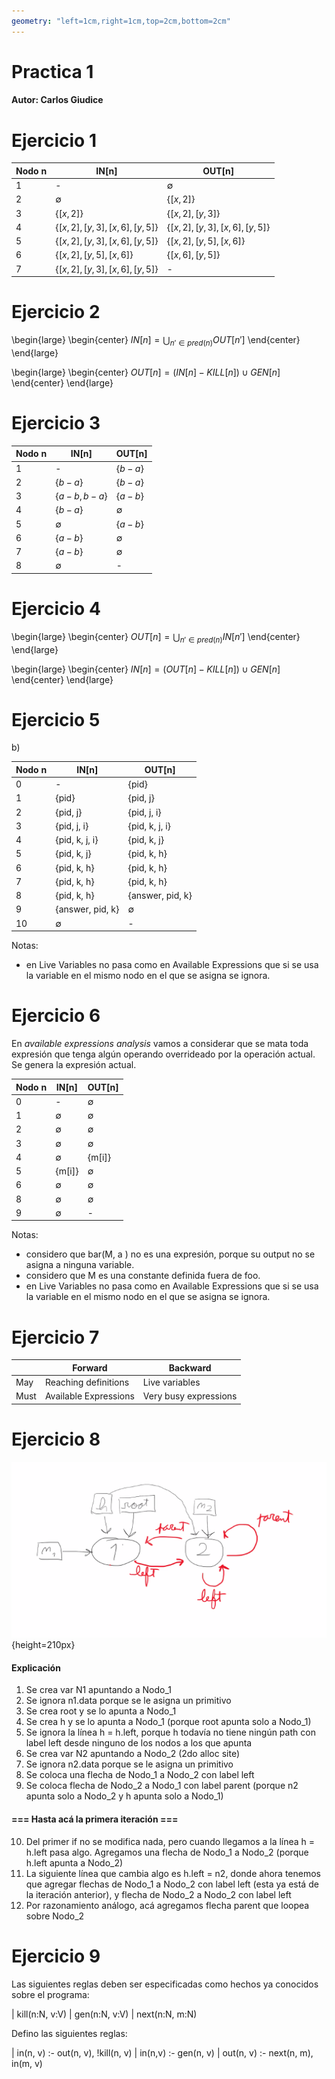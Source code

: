 ```yaml
---
geometry: "left=1cm,right=1cm,top=2cm,bottom=2cm"
---
```


# Practica 1

#### Autor: Carlos Giudice


# Ejercicio 1


| Nodo n      | IN[n]                                | OUT[n]       |
| ----------- | ------------                         | -----------  |
| 1           | -                                    | $\emptyset$ |
| 2           | $\emptyset$                          | $\{[x, 2]\}$ |
| 3           | $\{[x, 2]\}$                         | $\{[x, 2], [y, 3]\}$ |
| 4           | $\{[x, 2], [y, 3], [x, 6], [y, 5]\}$ | $\{[x, 2], [y, 3], [x, 6], [y, 5]\}$ |
| 5           | $\{[x, 2], [y, 3], [x, 6], [y, 5]\}$ | $\{[x, 2], [y, 5], [x, 6]\}$ |
| 6           | $\{[x, 2], [y, 5], [x, 6]\}$         | $\{[x, 6], [y, 5]\}$ |
| 7           | $\{[x, 2], [y, 3], [x, 6], [y, 5]\}$ | - |


# Ejercicio 2

\begin{large}
\begin{center} 
$IN[n] = \bigcup_{n' \in pred(n)} OUT[n']$
\end{center} 
\end{large}

\begin{large}
\begin{center} 
$OUT[n] = (IN[n] - KILL[n]) \cup GEN[n]$
\end{center} 
\end{large}


# Ejercicio 3

| Nodo n      | IN[n]        		| OUT[n]      |
| ----------- | ------------------- | ----------- |
| 1           | -           		| $\{b - a\}$ |
| 2           | $\{b - a\}$  		| $\{b - a\}$ |
| 3           | $\{a - b, b - a\}$  | $\{a - b\}$ |
| 4           | $\{b - a\}$         | $\emptyset$ |
| 5           | $\emptyset$         | $\{a - b\}$ |
| 6           | $\{a - b\}$         | $\emptyset$ |
| 7           | $\{a - b\}$         | $\emptyset$ |
| 8           | $\emptyset$         | -           |


# Ejercicio 4


\begin{large}
\begin{center} 
$OUT[n] = \bigcup_{n' \in pred(n)} IN[n']$
\end{center} 
\end{large}

\begin{large}
\begin{center} 
$IN[n] = (OUT[n] - KILL[n]) \cup GEN[n]$
\end{center} 
\end{large}


# Ejercicio 5

b) 

| Nodo n      | IN[n]        		| OUT[n]      		|
| ----------- | ------------------- | ----------------- |
| 0           | -           		| {pid} 	  		|
| 1           | {pid}          		| {pid, j}    		|
| 2           | {pid, j}           	| {pid, j, i} 		|
| 3           | {pid, j, i}			| {pid, k, j, i} 		|
| 4           | {pid, k, j, i}		| {pid, k, j} 		|
| 5           | {pid, k, j}         | {pid, k, h} 		|
| 6           | {pid, k, h} 		| {pid, k, h} 		|
| 7           | {pid, k, h} 		| {pid, k, h} 		|
| 8           | {pid, k, h}    		| {answer, pid, k} 	|
| 9           | {answer, pid, k} 	| $\emptyset$ 		|
| 10          | $\emptyset$    		| - 				|

Notas:
- en Live Variables no pasa como en Available Expressions que si se usa la variable en el mismo nodo en el que se asigna se ignora.


# Ejercicio 6

En $available \ expressions \ analysis$ vamos a considerar que se mata toda expresión que tenga algún operando overrideado por la operación actual. Se genera la expresión actual.

| Nodo n      | IN[n]        		| OUT[n]      		|
| ----------- | ------------------- | ----------------- |
| 0           | -           		| $\emptyset$  		|
| 1           | $\emptyset$    		| $\emptyset$  		|
| 2           | $\emptyset$    		| $\emptyset$  		|
| 3           | $\emptyset$    		| $\emptyset$  		|
| 4           | $\emptyset$    		| {m[i]} 	  		|
| 5           | {m[i]}         		| $\emptyset$  		|
| 6           | $\emptyset$   		| $\emptyset$ 		|
| 8           | $\emptyset$    		| $\emptyset$		|
| 9           | $\emptyset$			| -		 	  		|

Notas: 
- considero que bar(M, a ) no es una expresión, porque su output no se asigna a ninguna variable. 
- considero que M es una constante definida fuera de foo.
- en Live Variables no pasa como en Available Expressions que si se usa la variable en el mismo nodo en el que se asigna se ignora.

# Ejercicio 7

|             | Forward    				| Backward     			|
| ----------- | ----------------------- | ---------------------	|
| May         | Reaching definitions	| Live variables		|
| Must        | Available Expressions   | Very busy expressions	|


# Ejercicio 8

![Points to graph](./ej8_correcto.png){height=210px}

#### Explicación

1. Se crea var N1 apuntando a Nodo_1
2. Se ignora n1.data porque se le asigna un primitivo
3. Se crea root y se lo apunta a Nodo_1
4. Se crea h y se lo apunta a Nodo_1 (porque root apunta solo a Nodo_1)
5. Se ignora la línea h = h.left, porque h todavía no tiene ningún path con label left desde ninguno de los nodos a los que apunta
6. Se crea var N2 apuntando a Nodo_2 (2do alloc site)
7. Se ignora n2.data porque se le asigna un primitivo
8. Se coloca una flecha de Nodo_1 a Nodo_2 con label left
9. Se coloca flecha de Nodo_2 a Nodo_1 con label parent (porque n2 apunta solo a Nodo_2 y h apunta solo a Nodo_1)

#### === Hasta acá la primera iteración ===

10. Del primer if no se modifica nada, pero cuando llegamos a la línea h = h.left pasa algo. Agregamos una flecha de Nodo_1 a Nodo_2 (porque h.left apunta a Nodo_2)
11. La siguiente línea que cambia algo es h.left = n2, donde ahora tenemos que agregar flechas de Nodo_1 a Nodo_2 con label left (esta ya está de la iteración anterior), y flecha de Nodo_2 a Nodo_2 con label left
12. Por razonamiento análogo, acá agregamos flecha parent que loopea sobre Nodo_2



# Ejercicio 9

Las siguientes reglas deben ser especificadas como hechos ya conocidos sobre el programa:

| kill(n:N, v:V) 
| gen(n:N, v:V)
| next(n:N, m:N)


Defino las siguientes reglas:

| in(n, v) :- out(n, v), !kill(n, v)
| in(n,v) :- gen(n, v)
| out(n, v) :- next(n, m), in(m, v)










